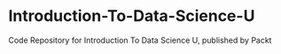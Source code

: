 # Introduction-To-Data-Science-U
Code Repository for Introduction To Data Science U, published by Packt
